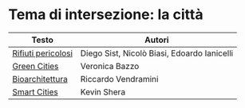 # Tema di intersezione: la città

| Testo                                         | Autori                                                     |
|-----------------------------------------------|------------------------------------------------------------|
| [Rifiuti pericolosi](rifiuti.md)              | Diego Sist, Nicolò Biasi, Edoardo Ianicelli                |
| [Green Cities](green_cities.md)               | Veronica Bazzo                                             |
| [Bioarchitettura](bioarch.md)                 | Riccardo Vendramini                                        |
| [Smart Cities](smart_cities.md)               | Kevin Shera                                                |
